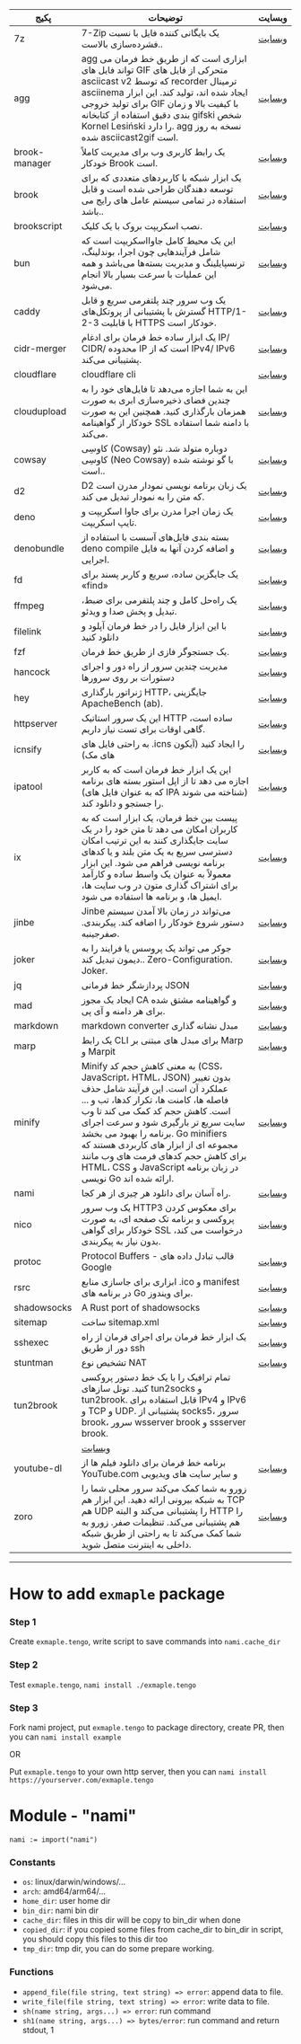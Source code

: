 | پکیج       | توضیحات                                                                                                                                                                                           |  وبسایت                                                                        |
| ------------- | ----------------------------------------------------------------------------------------------------------------------------------------------------------------------------------------------------- | ------------------------------------------------------------------------------ |
| 7z            | 7-Zip یک بایگانی کننده فایل با نسبت فشرده‌سازی بالاست..                                                                                                                                               | [ وبسایت](https://7-zip.org/)                                                  |
| agg           | agg ابزاری است که از طریق خط فرمان می تواند فایل های GIF متحرکی از فایل های asciicast v2 که توسط recorder ترمینال asciinema ایجاد شده اند، تولید کند. این ابزار برای تولید خروجی GIF با کیفیت بالا و زمان بندی دقیق استفاده از کتابخانه gifski شخص Kornel Lesiński را دارد. agg نسخه به روز شده asciicast2gif است.                                                                                                                                                                              | [ وبسایت](https://github.com/asciinema/agg)                                    |
| brook-manager |  یک رابط کاربری وب برای مدیریت کاملاً خودکار Brook است.                                                                                                                      | [ وبسایت](https://github.com/txthinking/brook-manager)                         |
| brook         | یک ابزار شبکه با کاربردهای متعددی که برای توسعه دهندگان طراحی شده است و قابل استفاده در تمامی سیستم عامل های رایج می باشد..                                                                                                              | [ وبسایت](https://github.com/txthinking/brook)                                 |
| brookscript   | نصب اسکریپت بروک با یک کلیک.                                                                                                                                                                                    | [ وبسایت](https://github.com/txthinking/bash/blob/master/brook.js)             |
| bun           | این یک محیط کامل جاوااسکریپت است که شامل فرآیندهایی چون اجرا، بوندلینگ، ترنسپایلینگ و مدیریت بسته‌ها می‌باشد و همه این عملیات با سرعت بسیار بالا انجام می‌شود.                                                                                                             | [ وبسایت](https://github.com/oven-sh/bun)                                      |
| caddy         |  یک وب سرور چند پلتفرمی سریع و قابل گسترش با پشتیبانی از پروتکل‌های HTTP/1-2-3 با قابلیت HTTPS خودکار است.                                                                                                                        | [ وبسایت](https://github.com/caddyserver/caddy)                                |
| cidr-merger   |یک ابزار ساده خط فرمان برای ادغام IP/ CIDR/ محدوده IP است که از IPv4/ IPv6 پشتیبانی می‌کند.                                                                                                                           | [ وبسایت](https://github.com/zhanhb/cidr-merger)                               |
| cloudflare    | cloudflare cli                                                                                                                                                                                        | [ وبسایت](https://github.com/txthinking/cloudflare)                            |
| cloudupload   | این به شما اجازه می‌دهد تا فایل‌های خود را به چندین فضای ذخیره‌سازی ابری به صورت همزمان بارگذاری کنید. همچنین این به صورت خودکار از گواهینامه SSL با دامنه شما استفاده می‌کند.                                                                                         | [ وبسایت](https://github.com/txthinking/cloudupload)                           |
| cowsay        | کاوسِی (Cowsay) دوباره متولد شد. نئو کاوسِی (Neo Cowsay) با گو نوشته شده است..                                                                                                                                                       | [ وبسایت](https://github.com/Code-Hex/Neo-cowsay)                              |
| d2          | D2 یک زبان برنامه نویسی نمودار مدرن است که متن را به نمودار تبدیل می کند. | [ وبسایت](https://github.com/terrastruct/d2) |
| deno          | یک زمان اجرا مدرن برای جاوا اسکریپت و تایپ اسکریپت.                                                                                                                                                       | [ وبسایت](https://github.com/denoland/deno)                                    |
| denobundle    | بسته بندی فایل‌های آسست با استفاده از deno compile و اضافه کردن آنها به فایل اجرایی.                                                                                                                                                       | [ وبسایت](https://github.com/txthinking/denobundle)                            |
| fd            | یک جایگزین ساده، سریع و کاربر پسند برای «find»                                                                                                                                                | [ وبسایت](https://github.com/sharkdp/fd)                                       |
| ffmpeg        | یک راه‌حل کامل و چند پلتفرمی برای ضبط، تبدیل و پخش صدا و ویدئو.                                                                                                                    | [ وبسایت](https://github.com/txthinking/nami/blob/master/package/ffmpeg.tengo) |
| filelink      | با این ابزار فایل را در خط فرمان آپلود و دانلود کنید                                                                                                                                                              | [ وبسایت](https://github.com/txthinking/filelink)                              |
| fzf           | یک جستجوگر فازی از طریق خط فرمان.                                                                                                                                                                          | [ وبسایت](https://github.com/junegunn/fzf)                                     |
| hancock       | مدیریت چندین سرور از راه دور و اجرای دستورات بر روی سرورها                                                                                                         | [ وبسایت](https://github.com/txthinking/hancock)                               |
| hey           | ژنراتور بارگذاری HTTP، جایگزینی ApacheBench (ab).                                                                                                                                                    | [ وبسایت](https://github.com/rakyll/hey)                                       |
| httpserver    | این یک سرور استاتیک HTTP ساده است، گاهی اوقات برای تست نیاز داریم.                                                                                                                            | [ وبسایت](https://github.com/txthinking/httpserver)                            |
| icnsify       | به راحتی فایل های .icns را ایجاد کنید (آیکون های مک)                                                                                                                                                                 | [ وبسایت](https://github.com/JackMordaunt/icns)                                |
| ipatool       | این یک ابزار خط فرمان است که به کاربر اجازه می دهد تا از اپل استور بسته های برنامه (که به عنوان فایل های IPA شناخته می شوند) را جستجو و دانلود کند.                                                                                                                                                                 | [ وبسایت](https://github.com/majd/ipatool)                                |
| ix            |  پیست بین خط فرمان، یک ابزار است که به کاربران امکان می دهد تا متن خود را در یک سایت جایگذاری کنند به این ترتیب امکان دسترسی سریع به یک متن بلند و یا کدهای برنامه نویسی فراهم می شود. این ابزار معمولاً به عنوان یک واسط ساده و کارآمد برای اشتراک گذاری متون در وب سایت ها، ایمیل ها، و برنامه ها استفاده می شود.                                                                                                                                                                                | [ وبسایت](http://ix.io/)                                                       |
| jinbe         | Jinbe می‌تواند در زمان بالا آمدن سیستم دستور شروع خودکار را اضافه کند. پیکربندی. صفرجینبه.                                                                                               | [ وبسایت](https://github.com/txthinking/jinbe)                                 |
| joker         | جوکر می تواند یک پروسس یا فرایند را به دیمون تبدیل کند.. Zero-Configuration. Joker.                                                                                                       | [ وبسایت](https://github.com/txthinking/joker)                                 |
| jq            | پردازشگر خط فرمانی JSON                                                                                                                                                                           | [ وبسایت](https://github.com/stedolan/jq)                                      |
| mad           | ایجاد یک مجوز CA و گواهینامه مشتق شده برای هر دامنه و آی پی‌.                                                                                                     | [ وبسایت](https://github.com/txthinking/mad)                                   |
| markdown      | markdown converter  مبدل نشانه گذاری                                                                                                                                                                                  | [ وبسایت](https://github.com/txthinking/markdown)                              |
| marp          | یک رابط CLI برای مبدل های مبتنی بر Marp و Marpit                                                                                                                                                  | [ وبسایت](https://github.com/marp-team/marp-cli)                               |
| minify        | Minify به معنی کاهش حجم کد (CSS، JavaScript، HTML، JSON) بدون تغییر عملکرد آن است. این فرآیند شامل حذف فاصله ها، کامنت ها، تکرار کدها، تب و ... است. کاهش حجم کد کمک می کند تا وب سایت سریع تر بارگیری شود و سرعت اجرای برنامه را بهبود می بخشد. Go minifiers مجموعه ای از ابزار های کاربردی هستند که برای کاهش حجم کدهای فرمت های وب مانند HTML، CSS و JavaScript در زبان برنامه نویسی Go ارائه شده اند.                                                                                                                                                                          | [ وبسایت](https://github.com/tdewolff/minify)                                  |
| nami          | راه آسان برای دانلود هر چیزی از هر کجا.                                                                                                                                | [ وبسایت](https://github.com/txthinking/nami)                                  |
| nico          | یک وب سرور HTTP3 برای معکوس کردن پروکسی و برنامه تک صفحه ای، به صورت خودکار برای گواهی SSL درخواست می کند، بدون نیاز به پیکربندی.                                                                        | [ وبسایت](https://github.com/txthinking/nico)                                  |
| protoc        | Protocol Buffers - قالب تبادل داده های Google                                                                                                                                                   | [ وبسایت](https://github.com/protocolbuffers/protobuf)                         |
| rsrc          | ابزاری برای جاسازی منابع .ico و manifest در برنامه های Go برای ویندوز.                                                                                                                              | [ وبسایت](https://github.com/akavel/rsrc)                                      |
| shadowsocks   | A Rust port of shadowsocks                                                                                                                                                                            | [ وبسایت](https://github.com/shadowsocks/shadowsocks-rust)                     |
| sitemap       | ساخت sitemap.xml                                                                                                                                                                                     | [ وبسایت](https://github.com/txthinking/sitemap)                               |
| sshexec       |یک ابزار خط فرمان برای اجرای فرمان از راه دور از طریق ssh                                                                                                                                             | [ وبسایت](https://github.com/txthinking/sshexec)                               |
| stuntman | تشخیص نوع NAT  | [ وبسایت](https://www.stunprotocol.org/) |
| tun2brook     | تمام ترافیک را با یک خط دستور پروکسی کنید. تونل سازهای tun2socks و tun2brook. قابل استفاده برای IPv4 و IPv6 و TCP و UDP. پشتیبانی از socks5، سرور brook، سرور wsserver brook و ssserver brook.
                  | [ وبسایت](https://github.com/txthinking/tun2brook)                             |
| youtube-dl    | برنامه خط فرمان برای دانلود فیلم ها از YouTube.com و سایر سایت های ویدیویی                                                                                                                        | [ وبسایت](https://github.com/ytdl-org/youtube-dl/)                             |
| zoro          | زورو به شما کمک می‌کند سرور محلی شما را به شبکه بیرونی ارائه دهید. این ابزار هم TCP هم UDP را پشتیبانی می‌کند و البته HTTP را هم پشتیبانی می‌کند. تنظیمات صفر.  زورو به شما کمک می‌کند تا به راحتی از طریق شبکه داخلی به اینترنت متصل شوید.  | [ وبسایت](https://github.com/txthinking/zoro)                                  |

---

# How to add `exmaple` package

### Step 1

Create `exmaple.tengo`, write script to save commands into `nami.cache_dir`

### Step 2

Test `exmaple.tengo`, `nami install ./exmaple.tengo`

### Step 3

Fork nami project, put `exmaple.tengo` to package directory, create PR, then you can `nami install example`

OR

Put `exmaple.tengo` to your own http server, then you can `nami install https://yourserver.com/exmaple.tengo`

# Module - "nami"

```
nami := import("nami")
```

### Constants

-   `os`: linux/darwin/windows/...
-   `arch`: amd64/arm64/...
-   `home_dir`: user home dir
-   `bin_dir`: nami bin dir
-   `cache_dir`: files in this dir will be copy to bin_dir when done
-   `copied_dir`: if you copied some files from cache_dir to bin_dir in script, you should copy this files to this dir too
-   `tmp_dir`: tmp dir, you can do some prepare working.

### Functions

-   `append_file(file string, text string) => error`: append data to file.
-   `write_file(file string, text string) => error`: write data to file.
-   `sh(name string, args...) => error`: run command
-   `sh1(name string, args...) => bytes/error`: run command and return stdout, 1
